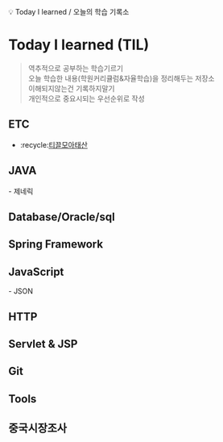 :bulb: Today I learned / 오늘의 학습 기록소


# Today I learned (TIL)


<blockquote>
<p> 
역추적으로 공부하는 학습기르기<br>
오늘 학습한 내용(학원커리큘럼&자율학습)을 정리해두는 저장소<br>
이해되지않는건 기록하지말기 <br>
개인적으로 중요시되는 우선순위로 작성 <br>
</blockquote>

<h2>ETC</h2>
<ul>
 <li>:recycle:<a href="">티끌모아태산<a></li>
</ul>

<h2>JAVA</h2>
- 제네릭

<h2>Database/Oracle/sql</h2>

<h2>Spring Framework</h2>

<h2>JavaScript</h2>
- JSON
<h2>HTTP</h2>

<h2>Servlet & JSP</h2>

<h2>Git</h2>

<h2>Tools</h2>

<h2>중국시장조사</h2>
